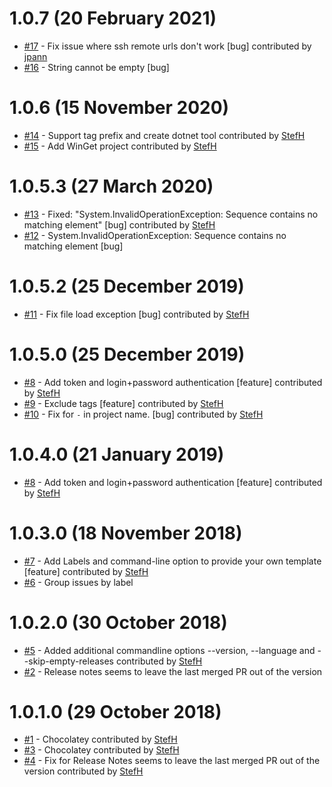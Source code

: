 # 1.0.7 (20 February 2021)
- [#17](https://github.com/StefH/GitHubReleaseNotes/pull/17) - Fix issue where ssh remote urls don't work [bug] contributed by [jpann](https://github.com/jpann)
- [#16](https://github.com/StefH/GitHubReleaseNotes/issues/16) - String cannot be empty [bug]

# 1.0.6 (15 November 2020)
- [#14](https://github.com/StefH/GitHubReleaseNotes/pull/14) - Support tag prefix and create dotnet tool contributed by [StefH](https://github.com/StefH)
- [#15](https://github.com/StefH/GitHubReleaseNotes/pull/15) - Add WinGet project contributed by [StefH](https://github.com/StefH)

# 1.0.5.3 (27 March 2020)
- [#13](https://github.com/StefH/GitHubReleaseNotes/pull/13) - Fixed: &quot;System.InvalidOperationException: Sequence contains no matching element&quot; [bug] contributed by [StefH](https://github.com/StefH)
- [#12](https://github.com/StefH/GitHubReleaseNotes/issues/12) - System.InvalidOperationException: Sequence contains no matching element [bug]

# 1.0.5.2 (25 December 2019)
- [#11](https://github.com/StefH/GitHubReleaseNotes/pull/11) - Fix file load exception [bug] contributed by [StefH](https://github.com/StefH)

# 1.0.5.0 (25 December 2019)
- [#8](https://github.com/StefH/GitHubReleaseNotes/pull/8) - Add token and login+password authentication [feature] contributed by [StefH](https://github.com/StefH)
- [#9](https://github.com/StefH/GitHubReleaseNotes/pull/9) - Exclude tags [feature] contributed by [StefH](https://github.com/StefH)
- [#10](https://github.com/StefH/GitHubReleaseNotes/pull/10) - Fix for `-` in project name. [bug] contributed by [StefH](https://github.com/StefH)

# 1.0.4.0 (21 January 2019)
- [#8](https://github.com/StefH/GitHubReleaseNotes/pull/8) - Add token and login+password authentication [feature] contributed by [StefH](https://github.com/StefH)

# 1.0.3.0 (18 November 2018)
- [#7](https://github.com/StefH/GitHubReleaseNotes/pull/7) - Add Labels and command-line option to provide your own template [feature] contributed by [StefH](https://github.com/StefH)
- [#6](https://github.com/StefH/GitHubReleaseNotes/issues/6) - Group issues by label

# 1.0.2.0 (30 October 2018)
- [#5](https://github.com/StefH/GitHubReleaseNotes/pull/5) - Added additional commandline options --version, --language and --skip-empty-releases contributed by [StefH](https://github.com/StefH)
- [#2](https://github.com/StefH/GitHubReleaseNotes/issues/2) - Release notes seems to leave the last merged PR out of the version

# 1.0.1.0 (29 October 2018)
- [#1](https://github.com/StefH/GitHubReleaseNotes/pull/1) - Chocolatey contributed by [StefH](https://github.com/StefH)
- [#3](https://github.com/StefH/GitHubReleaseNotes/pull/3) - Chocolatey contributed by [StefH](https://github.com/StefH)
- [#4](https://github.com/StefH/GitHubReleaseNotes/pull/4) - Fix for Release Notes seems to leave the last merged PR out of the version contributed by [StefH](https://github.com/StefH)


